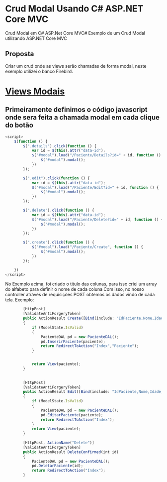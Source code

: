 # Crud Modal Usando C# ASP.NET Core MVC
Crud Modal em C# ASP.Net Core MVC#
Exemplo de um Crud Modal utilizando ASP.NET Core MVC 

## Proposta
Criar um crud onde as views serão chamadas de forma modal, neste exemplo utilizei o banco Firebird.

# [Views Modais](#)

## Primeiramente definimos o código javascript onde sera feita a chamada modal em cada clique do botão
```javascript
<script>
    $(function () {
        $(".details").click(function () {
            var id = $(this).attr("data-id");
            $("#modal").load("/Paciente/Details?id=" + id, function () {
                $("#modal").modal();
            })
        });

        $(".edit").click(function () {
            var id = $(this).attr("data-id");
            $("#modal").load("/Paciente/Edit?id=" + id, function () {
                $("#modal").modal();
            })
        });

        $(".delete").click(function () {
            var id = $(this).attr("data-id");
            $("#modal").load("/Paciente/Delete?id=" + id, function () {
                $("#modal").modal();
            })
        });

        $(".create").click(function () {
            $("#modal").load("/Paciente/Create", function () {
                $("#modal").modal();
            })
        });

    })
</script> 
```
No Exemplo acima, foi criado o titulo das colunas, para isso criei um array do alfabeto para definir o nome de cada coluna
Com isso, no nosso controller atráves de requisições POST obtemos os dados vindo de cada tela. Exemplo:

```javascript
        [HttpPost]
        [ValidateAntiForgeryToken]
        public ActionResult Create([Bind(include: "IdPaciente,Nome,Idade,Peso,Altura")] Paciente paciente)
        {
            if (ModelState.IsValid)
            {
                PacienteDAL pd = new PacienteDAL();
                pd.InserirPaciente(paciente);
                return RedirectToAction("Index","Paciente");
            }


            return View(paciente);
        }
        
        
        [HttpPost]
        [ValidateAntiForgeryToken]
        public ActionResult Edit([Bind(include: "IdPaciente,Nome,Idade,Peso,Altura")] Paciente paciente)
        {
            if (ModelState.IsValid)
            {
                PacienteDAL pd = new PacienteDAL();
                pd.EditarPaciente(paciente);
                return RedirectToAction("Index");
            }
            return View(paciente);
        }        
        
        [HttpPost, ActionName("Delete")]
        [ValidateAntiForgeryToken]
        public ActionResult DeleteConfirmed(int id)
        {
            PacienteDAL pd = new PacienteDAL();
            pd.DeletarPaciente(id);
            return RedirectToAction("Index");
        }        

```

